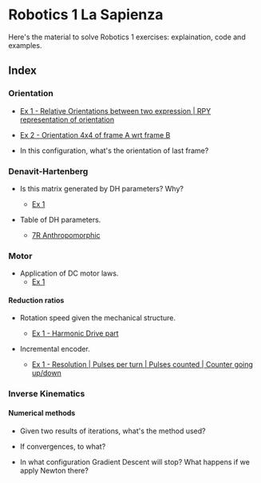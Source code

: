 # Robotics 1 La Sapienza

Here's the material to solve Robotics 1 exercises: explaination, code and examples.

## Index

### Orientation

- <a href='https://github.com/theroggio/Robotics-1-La-Sapienza/blob/master/exercises/orientation/Ex1.md'> Ex 1 - Relative Orientations between two expression | RPY representation of orientation </a>

- <a href='https://github.com/theroggio/Robotics-1-La-Sapienza/blob/master/exercises/orientation/Ex2.md'> Ex 2 - Orientation 4x4 of frame A wrt frame B </a>

- In this configuration, what's the orientation of last frame?

### Denavit-Hartenberg 

- Is this matrix generated by DH parameters? Why? 
  - <a href='https://github.com/theroggio/Robotics-1-La-Sapienza/blob/master/exercises/Denavit-Hartenberg/Ex1.md'> Ex 1 </a>

- Table of DH parameters.
  - <a href='https://github.com/theroggio/Robotics-1-La-Sapienza/blob/master/exercises/Denavit-Hartenberg/Ex2.md'> 7R Anthropomorphic </a>

### Motor 

- Application of DC motor laws.
  - <a href='https://github.com/theroggio/Robotics-1-La-Sapienza/blob/master/exercises/motor/Ex1.md'>Ex 1</a>

#### Reduction ratios

- Rotation speed given the mechanical structure.
  - <a href='https://github.com/theroggio/Robotics-1-La-Sapienza/blob/master/exercises/motor/Ex1.md'> Ex 1 - Harmonic Drive part </a>

- Incremental encoder. 
  - <a href='https://github.com/theroggio/Robotics-1-La-Sapienza/blob/master/exercises/motor/Ex2.md'> Ex 1 - Resolution | Pulses per turn | Pulses counted | Counter going up/down </a>

### Inverse Kinematics

#### Numerical methods

- Given two results of iterations, what's the method used? 

- If convergences, to what? 

- In what configuration Gradient Descent will stop? What happens if we apply Newton there? 

